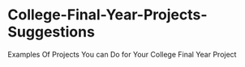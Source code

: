 # College-Final-Year-Projects-Suggestions
Examples Of Projects You can Do for Your College Final Year Project
